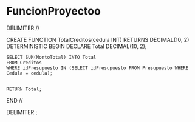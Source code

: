 # FuncionProyectoo
DELIMITER //

CREATE FUNCTION TotalCreditos(cedula INT)
RETURNS DECIMAL(10, 2)
DETERMINISTIC
BEGIN
    DECLARE Total DECIMAL(10, 2);

    
    SELECT SUM(MontoTotal) INTO Total
    FROM Creditos
    WHERE idPresupuesto IN (SELECT idPresupuesto FROM Presupuesto WHERE Cedula = cedula);

   
    RETURN Total;
END //

DELIMITER ;
